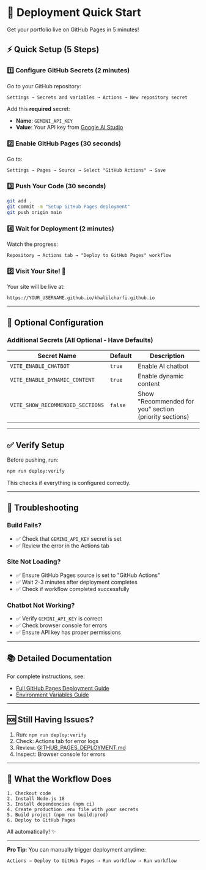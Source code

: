 # 🚀 Deployment Quick Start

Get your portfolio live on GitHub Pages in 5 minutes!

## ⚡ Quick Setup (5 Steps)

### 1️⃣ Configure GitHub Secrets (2 minutes)

Go to your GitHub repository:
```
Settings → Secrets and variables → Actions → New repository secret
```

Add this **required** secret:
- **Name**: `GEMINI_API_KEY`
- **Value**: Your API key from [Google AI Studio](https://makersuite.google.com/app/apikey)

### 2️⃣ Enable GitHub Pages (30 seconds)

Go to:
```
Settings → Pages → Source → Select "GitHub Actions" → Save
```

### 3️⃣ Push Your Code (30 seconds)

```bash
git add .
git commit -m "Setup GitHub Pages deployment"
git push origin main
```

### 4️⃣ Wait for Deployment (2 minutes)

Watch the progress:
```
Repository → Actions tab → "Deploy to GitHub Pages" workflow
```

### 5️⃣ Visit Your Site! 🎉

Your site will be live at:
```
https://YOUR_USERNAME.github.io/khalilcharfi.github.io
```

---

## 🔧 Optional Configuration

### Additional Secrets (All Optional - Have Defaults)

| Secret Name | Default | Description |
|------------|---------|-------------|
| `VITE_ENABLE_CHATBOT` | `true` | Enable AI chatbot |
| `VITE_ENABLE_DYNAMIC_CONTENT` | `true` | Enable dynamic content |
| `VITE_SHOW_RECOMMENDED_SECTIONS` | `false` | Show "Recommended for you" section (priority sections) |

---

## ✅ Verify Setup

Before pushing, run:
```bash
npm run deploy:verify
```

This checks if everything is configured correctly.

---

## 🐛 Troubleshooting

### Build Fails?
- ✅ Check that `GEMINI_API_KEY` secret is set
- ✅ Review the error in the Actions tab

### Site Not Loading?
- ✅ Ensure GitHub Pages source is set to "GitHub Actions"
- ✅ Wait 2-3 minutes after deployment completes
- ✅ Check if workflow completed successfully

### Chatbot Not Working?
- ✅ Verify `GEMINI_API_KEY` is correct
- ✅ Check browser console for errors
- ✅ Ensure API key has proper permissions

---

## 📚 Detailed Documentation

For complete instructions, see:
- [Full GitHub Pages Deployment Guide](./GITHUB_PAGES_DEPLOYMENT.md)
- [Environment Variables Guide](./GITHUB_ENV_GUIDE.md)

---

## 🆘 Still Having Issues?

1. Run: `npm run deploy:verify`
2. Check: Actions tab for error logs
3. Review: [GITHUB_PAGES_DEPLOYMENT.md](./GITHUB_PAGES_DEPLOYMENT.md)
4. Inspect: Browser console for errors

---

## 🎯 What the Workflow Does

```
1. Checkout code
2. Install Node.js 18
3. Install dependencies (npm ci)
4. Create production .env file with your secrets
5. Build project (npm run build:prod)
6. Deploy to GitHub Pages
```

All automatically! ✨

---

**Pro Tip**: You can manually trigger deployment anytime:
```
Actions → Deploy to GitHub Pages → Run workflow → Run workflow
```

